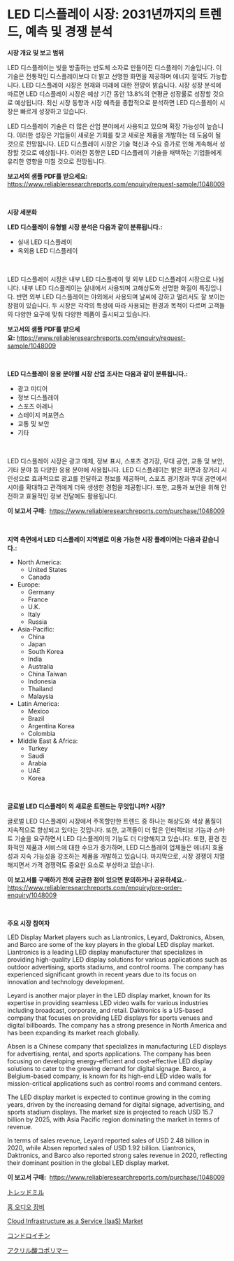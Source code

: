 <p><h1>LED 디스플레이 시장: 2031년까지의 트렌드, 예측 및 경쟁 분석</h1></p><p><strong>시장 개요 및 보고 범위</strong></p>
<p><p>LED 디스플레이는 빛을 방출하는 반도체 소자로 만들어진 디스플레이 기술입니다. 이 기술은 전통적인 디스플레이보다 더 밝고 선명한 화면을 제공하며 에너지 절약도 가능합니다. LED 디스플레이 시장은 현재와 미래에 대한 전망이 밝습니다. 시장 성장 분석에 따르면 LED 디스플레이 시장은 예상 기간 동안 13.8%의 연평균 성장률로 성장할 것으로 예상됩니다. 최신 시장 동향과 시장 예측을 종합적으로 분석하면 LED 디스플레이 시장은 빠르게 성장하고 있습니다.</p><p>LED 디스플레이 기술은 더 많은 산업 분야에서 사용되고 있으며 확장 가능성이 높습니다. 이러한 성장은 기업들이 새로운 기회를 찾고 새로운 제품을 개발하는 데 도움이 될 것으로 전망됩니다. LED 디스플레이 시장은 기술 혁신과 수요 증가로 인해 계속해서 성장할 것으로 예상됩니다. 이러한 동향은 LED 디스플레이 기술을 채택하는 기업들에게 유리한 영향을 미칠 것으로 전망됩니다.</p></p>
<p><strong>보고서의 샘플 PDF를 받으세요:</strong> <a href="https://www.reliableresearchreports.com/enquiry/request-sample/1048009">https://www.reliableresearchreports.com/enquiry/request-sample/1048009</a></p>
<p>&nbsp;</p>
<p><strong>시장 세분화</strong></p>
<p><strong>LED 디스플레이 유형별 시장 분석은 다음과 같이 분류됩니다.:</strong></p>
<p><ul><li>실내 LED 디스플레이</li><li>옥외용 LED 디스플레이</li></ul></p>
<p>&nbsp;</p>
<p><p>LED 디스플레이 시장은 내부 LED 디스플레이 및 외부 LED 디스플레이 시장으로 나뉩니다. 내부 LED 디스플레이는 실내에서 사용되며 고해상도와 선명한 화질이 특징입니다. 반면 외부 LED 디스플레이는 야외에서 사용되며 날씨에 강하고 멀리서도 잘 보이는 장점이 있습니다. 두 시장은 각각의 특성에 따라 사용되는 환경과 목적이 다르며 고객들의 다양한 요구에 맞춰 다양한 제품이 출시되고 있습니다.</p></p>
<p><strong>보고서의 샘플 PDF를 받으세요:</strong>&nbsp;<a href="https://www.reliableresearchreports.com/enquiry/request-sample/1048009">https://www.reliableresearchreports.com/enquiry/request-sample/1048009</a></p>
<p>&nbsp;</p>
<p><strong> LED 디스플레이 응용 분야별 시장 산업 조사는 다음과 같이 분류됩니다.:</strong></p>
<p><ul><li>광고 미디어</li><li>정보 디스플레이</li><li>스포츠 아레나</li><li>스테이지 퍼포먼스</li><li>교통 및 보안</li><li>기타</li></ul></p>
<p>&nbsp;</p>
<p><p>LED 디스플레이 시장은 광고 매체, 정보 표시, 스포츠 경기장, 무대 공연, 교통 및 보안, 기타 분야 등 다양한 응용 분야에 사용됩니다. LED 디스플레이는 밝은 화면과 장거리 시인성으로 효과적으로 광고를 전달하고 정보를 제공하며, 스포츠 경기장과 무대 공연에서 시야를 확대하고 관객에게 더욱 생생한 경험을 제공합니다. 또한, 교통과 보안을 위해 안전하고 효율적인 정보 전달에도 활용됩니다.</p></p>
<p><strong>이 보고서 구매:</strong>&nbsp; <a href="https://www.reliableresearchreports.com/purchase/1048009">https://www.reliableresearchreports.com/purchase/1048009</a></p>
<p>&nbsp;</p>
<p><strong>지역 측면에서 LED 디스플레이 지역별로 이용 가능한 시장 플레이어는 다음과 같습니다.:</strong></p>
<p><ul>
    <li>
        North America:
        <ul>
            <li>United States</li>
            <li>Canada</li>
        </ul>
    </li>
    <li>
        Europe:
        <ul>
            <li>Germany</li>
            <li>France</li>
            <li>U.K.</li>
            <li>Italy</li>
            <li>Russia</li>
        </ul>
    </li>
    <li>
        Asia-Pacific:
        <ul>
            <li>China</li>
            <li>Japan</li>
            <li>South Korea</li>
            <li>India</li>
            <li>Australia</li>
            <li>China Taiwan</li>
            <li>Indonesia</li>
            <li>Thailand</li>
            <li>Malaysia</li>
        </ul>
    </li>
    <li>
        Latin America:
        <ul>
            <li>Mexico</li>
            <li>Brazil</li>
            <li>Argentina Korea</li>
            <li>Colombia</li>
        </ul>
    </li>
    <li>
        Middle East & Africa:
        <ul>
            <li>Turkey</li>
            <li>Saudi</li>
            <li>Arabia</li>
            <li>UAE</li>
            <li>Korea</li>
        </ul>
    </li>
    </ul></p>
<p>&nbsp;</p>
<p><strong>글로벌 LED 디스플레이 의 새로운 트렌드는 무엇입니까? 시장?</strong></p>
<p><p>글로벌 LED 디스플레이 시장에서 주목할만한 트렌드 중 하나는 해상도와 색상 품질이 지속적으로 향상되고 있다는 것입니다. 또한, 고객들이 더 많은 인터랙티브 기능과 스마트 기술을 요구하면서 LED 디스플레이의 기능도 더 다양해지고 있습니다. 또한, 환경 친화적인 제품과 서비스에 대한 수요가 증가하며, LED 디스플레이 업체들은 에너지 효율성과 지속 가능성을 강조하는 제품을 개발하고 있습니다. 마지막으로, 시장 경쟁이 치열해지면서 가격 경쟁력도 중요한 요소로 부상하고 있습니다.</p></p>
<p><strong>이 보고서를 구매하기 전에 궁금한 점이 있으면 문의하거나 공유하세요.</strong>- <a href="https://www.reliableresearchreports.com/enquiry/pre-order-enquiry/1048009">https://www.reliableresearchreports.com/enquiry/pre-order-enquiry/1048009</a></p>
<p>&nbsp;</p>
<p><strong>주요 시장 참여자</strong></p>
<p><p>LED Display Market players such as Liantronics, Leyard, Daktronics, Absen, and Barco are some of the key players in the global LED display market. Liantronics is a leading LED display manufacturer that specializes in providing high-quality LED display solutions for various applications such as outdoor advertising, sports stadiums, and control rooms. The company has experienced significant growth in recent years due to its focus on innovation and technology development.</p><p>Leyard is another major player in the LED display market, known for its expertise in providing seamless LED video walls for various industries including broadcast, corporate, and retail. Daktronics is a US-based company that focuses on providing LED displays for sports venues and digital billboards. The company has a strong presence in North America and has been expanding its market reach globally.</p><p>Absen is a Chinese company that specializes in manufacturing LED displays for advertising, rental, and sports applications. The company has been focusing on developing energy-efficient and cost-effective LED display solutions to cater to the growing demand for digital signage. Barco, a Belgium-based company, is known for its high-end LED video walls for mission-critical applications such as control rooms and command centers.</p><p>The LED display market is expected to continue growing in the coming years, driven by the increasing demand for digital signage, advertising, and sports stadium displays. The market size is projected to reach USD 15.7 billion by 2025, with Asia Pacific region dominating the market in terms of revenue.</p><p>In terms of sales revenue, Leyard reported sales of USD 2.48 billion in 2020, while Absen reported sales of USD 1.92 billion. Liantronics, Daktronics, and Barco also reported strong sales revenue in 2020, reflecting their dominant position in the global LED display market.</p></p>
<p><strong>이 보고서 구매:</strong>&nbsp;&nbsp;<a href="https://www.reliableresearchreports.com/purchase/1048009">https://www.reliableresearchreports.com/purchase/1048009</a></p>
<p><p><a href="https://github.com/cbigkbh02719/Market-Research-Report-List-1/blob/main/1200933188862.md">トレッドミル</a></p><p><a href="https://github.com/vsr06p4p49/Market-Research-Report-List-1/blob/main/1416711188767.md">홈 오디오 장비</a></p><p><a href="https://view.publitas.com/reportprime-1/cloud-infrastructure-as-a-service-iaas-market-provides-a-comprehensive-analysis-including-a-macro-overview-of-the-market-as-well-as-micro-details-such-as-market-size-and-competitive-landscape/">Cloud Infrastructure as a Service (IaaS) Market</a></p><p><a href="https://github.com/mreklxf44233/Market-Research-Report-List-1/blob/main/5955558188861.md">コンドロイチン</a></p><p><a href="https://medium.com/@jerelschulit20231/%E3%82%A2%E3%82%AF%E3%83%AA%E3%83%AB%E9%85%B8%E5%85%B1%E9%87%8D%E5%90%88%E4%BD%93%E5%B8%82%E5%A0%B4%E3%81%AE%E8%A6%8F%E6%A8%A1%E3%81%AF-%E3%82%B0%E3%83%AD%E3%83%BC%E3%83%90%E3%83%AB%E7%94%A3%E6%A5%AD%E3%81%AB%E3%81%8A%E3%81%91%E3%82%8B%E6%9C%80%E9%81%A9%E3%81%AA%E3%83%9E%E3%83%BC%E3%82%B1%E3%83%86%E3%82%A3%E3%83%B3%E3%82%B0%E3%83%81%E3%83%A3%E3%83%8D%E3%83%AB%E3%82%92%E6%98%8E%E3%82%89%E3%81%8B%E3%81%AB%E3%81%97%E3%81%BE%E3%81%99-14aa7ef64fa3">アクリル酸コポリマー</a></p></p>
